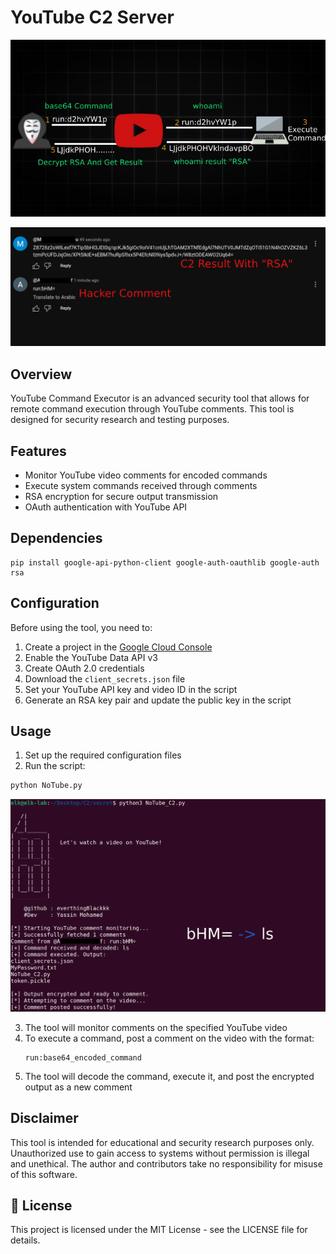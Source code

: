 # YouTube C2 Server
![ph1](https://github.com/everythingBlackkk/Youtube_C2/blob/main/Media/C4.png?raw=true)


![ph2](https://github.com/everythingBlackkk/Youtube_C2/blob/main/Media/C2222.png?raw=true)

## Overview

YouTube Command Executor is an advanced security tool that allows for remote command execution through YouTube comments. This tool is designed for security research and testing purposes.

## Features

- Monitor YouTube video comments for encoded commands
- Execute system commands received through comments
- RSA encryption for secure output transmission
- OAuth authentication with YouTube API

## Dependencies

```
pip install google-api-python-client google-auth-oauthlib google-auth rsa
```

## Configuration

Before using the tool, you need to:

1. Create a project in the [Google Cloud Console](https://console.cloud.google.com/)
2. Enable the YouTube Data API v3
3. Create OAuth 2.0 credentials
4. Download the `client_secrets.json` file
5. Set your YouTube API key and video ID in the script
6. Generate an RSA key pair and update the public key in the script

## Usage

1. Set up the required configuration files
2. Run the script:

```bash
python NoTube.py
```

![ph3](https://github.com/everythingBlackkk/Youtube_C2/blob/main/Media/C1.png?raw=true)



3. The tool will monitor comments on the specified YouTube video
4. To execute a command, post a comment on the video with the format:
   ```
   run:base64_encoded_command
   ```
5. The tool will decode the command, execute it, and post the encrypted output as a new comment

##  Disclaimer

This tool is intended for educational and security research purposes only. Unauthorized use to gain access to systems without permission is illegal and unethical. The author and contributors take no responsibility for misuse of this software.

## 📄 License

This project is licensed under the MIT License - see the LICENSE file for details.
